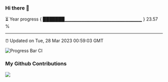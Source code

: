 ### Hi there 👋

<!--
**ElectricCookerCoder/ElectricCookerCoder** is a ✨ _special_ ✨ repository because its `README.md` (this file) appears on your GitHub profile.

Here are some ideas to get you started:

- 🔭 I’m currently working on ...
- 🌱 I’m currently learning ...
- 👯 I’m looking to collaborate on ...
- 🤔 I’m looking for help with ...
- 💬 Ask me about ...
- 📫 How to reach me: ...
- 😄 Pronouns: ...
- ⚡ Fun fact: ...
-->


⏳ Year progress { ███████▁▁▁▁▁▁▁▁▁▁▁▁▁▁▁▁▁▁▁▁▁▁▁ } 23.57 %

---

⏰ Updated on Tue, 28 Mar 2023 00:59:03 GMT

![Progress Bar CI](https://github.com/lectricCookerCoder/ElectricCookerCoder/main/assets/Progress%20Bar%20CI/badge.svg)


### My Github Contributions
![](https://raw.githubusercontent.com/ElectricCookerCoder/ElectricCookerCoder/main/assets/github-contribution-grid-snake.svg)
